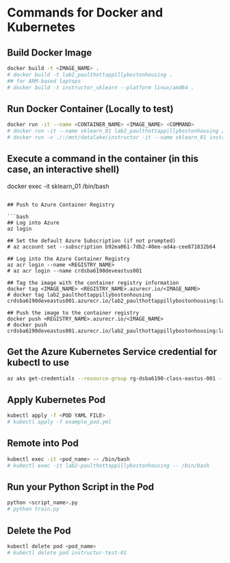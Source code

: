 # Commands for Docker and Kubernetes

## Build Docker Image

```bash
docker build -t <IMAGE_NAME> .
# docker build -t lab2_paulthottappillybostonhousing .
## for ARM-based laptops
# docker build -t instructor_sklearn --platform linux/amd64 .
```

## Run Docker Container (Locally to test)

```bash
docker run -it --name <CONTAINER_NAME> <IMAGE_NAME> <COMMAND> 
# docker run -it --name sklearn_01 lab2_paulthottappillybostonhousing /bin/bash
# docker run -v ./:/mnt/datalake/instructor -it --name sklearn_01 instructor_sklearn /bin/bash
```

## Execute a command in the container (in this case, an interactive shell)
docker exec -it sklearn_01 /bin/bash
```

## Push to Azure Container Registry

```bash
## Log into Azure
az login

## Set the default Azure Subscription (if not prompted)
# az account set --subscription b92ea061-7db2-40ee-ad4a-cee871832b64

## Log into the Azure Container Registry
az acr login --name <REGISTRY_NAME>
# az acr login --name crdsba6190deveastus001

## Tag the image with the container registry information
docker tag <IMAGE_NAME> <REGISTRY_NAME>.azurecr.io/<IMAGE_NAME>
# docker tag lab2_paulthottappillybostonhousing crdsba6190deveastus001.azurecr.io/lab2_paulthottappillybostonhousing:latest

## Push the image to the container registry
docker push <REGISTRY_NAME>.azurecr.io/<IMAGE_NAME>
# docker push crdsba6190deveastus001.azurecr.io/lab2_paulthottappillybostonhousing:latest
```

## Get the Azure Kubernetes Service credential for kubectl to use
```bash
az aks get-credentials --resource-group rg-dsba6190-class-eastus-001 --name kub-dsba6190-class-dev-eastus-001 --overwrite-existing
```

## Apply Kubernetes Pod

```bash
kubectl apply -f <POD YAML FILE>
# kubectl apply -f example_pod.yml
```

## Remote into Pod 

```bash
kubectl exec -it <pod_name> -- /bin/bash
# kubectl exec -it lab2-paulthottappillybostonhousing -- /bin/bash
```

## Run your Python Script in the Pod

```bash
python <script_name>.py
# python train.py
```

## Delete the Pod

```bash
kubectl delete pod <pod_name>
# kubectl delete pod instructor-test-01
```